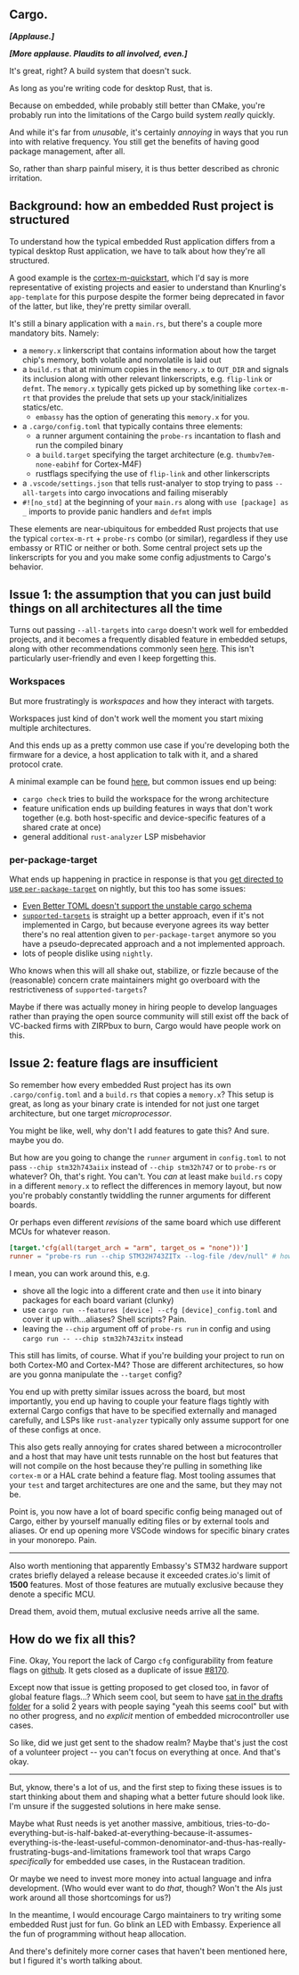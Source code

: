 
## Cargo.

_**[Applause.]**_

_**[More applause. Plaudits to all involved, even.]**_

It's great, right? A build system that doesn't suck.

As long as you're writing code for desktop Rust, that is. 

Because on embedded, while probably still better than CMake, you're probably run into the limitations of the Cargo build system _really_ quickly. 

And while it's far from _unusable_, it's certainly _annoying_ in ways that you run into with relative frequency. 
You still get the benefits of having good package management, after all.

So, rather than sharp painful misery, it is thus better described as chronic irritation.

## Background: how an embedded Rust project is structured

To understand how the typical embedded Rust application differs from a typical desktop Rust application, we have to talk about how they're all structured.

A good example is the [cortex-m-quickstart](https://github.com/rust-embedded/cortex-m-quickstart/tree/ac02415275d0190a1a7aa730ec2b0bdf7c3ef88f), which I'd say is more representative of existing projects and easier to understand than Knurling's `app-template` for this purpose despite the former being deprecated in favor of the latter, but like, they're pretty similar overall.

It's still a binary application with a `main.rs`, but there's a couple more mandatory bits. 
Namely:

* a `memory.x` linkerscript that contains information about how the target chip's memory, both volatile and nonvolatile is laid out
* a `build.rs` that at minimum copies in the `memory.x` to `OUT_DIR` and signals its inclusion along with other relevant linkerscripts, e.g.
  `flip-link` or `defmt`. The `memory.x` typically gets picked up by something like `cortex-m-rt` that provides the prelude that sets up your stack/initializes statics/etc. 
   * `embassy` has the option of generating this `memory.x` for you.
* a `.cargo/config.toml` that typically contains three elements:
  * a runner argument containing the `probe-rs` incantation to flash and run the compiled binary
  * a `build.target` specifying the target architecture (e.g. `thumbv7em-none-eabihf` for Cortex-M4F)
  * rustflags specifying the use of `flip-link` and other linkerscripts
* a `.vscode/settings.json` that tells rust-analyer to stop trying to pass `--all-targets` into cargo invocations and failing miserably
* `#![no_std]` at the beginning of your `main.rs` along with `use [package] as _` imports to provide panic handlers and `defmt` impls

These elements are near-ubiquitous for embedded Rust projects that use the typical `cortex-m-rt` + `probe-rs` combo (or similar), regardless if they use embassy or RTIC or neither or both.  Some central project sets up the linkerscripts for you and you make some config adjustments to Cargo's behavior.

## Issue 1: the assumption that you can just build things on all architectures all the time

Turns out passing `--all-targets` into `cargo` doesn't work well for embedded projects, and it becomes a frequently disabled feature in embedded setups, along with other recommendations commonly seen [here](https://github.com/rust-lang/vscode-rust/issues/729).
This isn't particularly user-friendly and even I keep forgetting this.

### Workspaces

But more frustratingly is _workspaces_ and how they interact with targets.

Workspaces just kind of don't work well the moment you start mixing multiple architectures.

And this ends up as a pretty common use case if you're developing both the firmware for a device, a host application to talk with it, and a shared protocol crate. 

A minimal example can be found [here](https://github.com/jamesmunns/bad-workspace), but common issues end up being:

* `cargo check` tries to build the workspace for the wrong architecture
* feature unification ends up building features in ways that don't work together (e.g. both host-specific and device-specific features of a shared crate at once)
* general additional `rust-analyzer` LSP misbehavior

### per-package-target

What ends up happening in practice in response is that you [get directed to use `per-package-target`](https://users.rust-lang.org/t/cargo-workspace-members-with-different-target-architectures/122464) on nightly, but this too has some issues:

* [Even Better TOML doesn't support the unstable cargo schema](https://github.com/tamasfe/taplo/issues/38)
* [`supported-targets`](https://github.com/rust-lang/rfcs/pull/3759) is straight up a better approach, even if it's not implemented in Cargo,
  but because everyone agrees its way better there's no real attention given to `per-package-target` anymore so you have a pseudo-deprecated approach and a not implemented approach.
* lots of people dislike using `nightly`.

Who knows when this will all shake out, stabilize, or fizzle because of the (reasonable) concern crate maintainers might go overboard with the restrictiveness of `supported-targets`?

Maybe if there was actually money in hiring people to develop languages rather than praying the open source community will still exist off the back of VC-backed firms with ZIRPbux to burn, Cargo would have people work on this.

## Issue 2: feature flags are insufficient

So remember how every embedded Rust project has its own `.cargo/config.toml` and a `build.rs` that copies a `memory.x`?
This setup is great, as long as your binary crate is intended for not just one target architecture, but one target _microprocessor_. 

You might be like, well, why don't I add features to gate this? And sure. maybe you do.

But how are you going to change the `runner` argument in `config.toml` to not pass `--chip stm32h743aiix` instead of `--chip stm32h747` or to `probe-rs` or whatever? Oh, that's right. You can't. You _can_ at least make `build.rs` copy in a different `memory.x` to reflect the differences in memory layout, but now you're probably constantly twiddling the runner arguments for different boards. 

Or perhaps even different _revisions_ of the same board which use different MCUs for whatever reason.

```toml
[target.'cfg(all(target_arch = "arm", target_os = "none"))']
runner = "probe-rs run --chip STM32H743ZITx --log-file /dev/null" # how do we change --chip?
```

I mean, you can work around this, e.g.

* shove all the logic into a different crate and then `use` it into binary packages for each board variant (clunky)
* use `cargo run --features [device] --cfg [device]_config.toml` and cover it up with...aliases? Shell scripts? Pain.
* leaving the `--chip` argument off of `probe-rs run` in config and using `cargo run -- --chip stm32h743zitx` instead

This still has limits, of course. What if you're building your project to run on both Cortex-M0 and Cortex-M4?
Those are different architectures, so how are you gonna manipulate the `--target` config?

You end up with pretty similar issues across the board, but most importantly, you end up having to couple your feature flags tightly with external Cargo configs that have to be specified externally and managed carefully, and LSPs like `rust-analyzer` typically only assume support for one of these configs at once. 

This also gets really annoying for crates shared between a microcontroller and a host that may have unit tests runnable on the host but features that will not compile on the host because they're pulling in something like `cortex-m` or a HAL crate behind a feature flag.
Most tooling assumes that your `test` and target architectures are one and the same, but they may not be.

Point is, you now have a lot of board specific config being managed out of Cargo, either by yourself manually editing files or by external tools and aliases. Or end up opening more VSCode windows for specific binary crates in your monorepo. Pain.


---- 

Also worth mentioning that apparently Embassy's STM32 hardware support crates briefly delayed a release because it exceeded crates.io's limit of **1500** features.
Most of those features are mutually exclusive because they denote a specific MCU.

Dread them, avoid them, mutual exclusive needs arrive all the same.

## How do we fix all this?

Fine. Okay, You report the lack of Cargo `cfg` configurability from feature flags on [github](https://github.com/rust-lang/cargo/issues/14314).
It gets closed as a duplicate of issue [#8170](https://github.com/rust-lang/cargo/issues/8170).

Except now that issue is getting proposed to get closed too, in favor of global feature flags...?
Which seem cool, but seem to have [sat in the drafts folder](https://internals.rust-lang.org/t/pre-rfc-mutually-excusive-global-features/19618) for a solid 2 years with people saying "yeah this seems cool" but with no other progress, and no _explicit_ mention of embedded microcontroller use cases.

So like, did we just get sent to the shadow realm? Maybe that's just the cost of a volunteer project -- you can't focus on everything at once.
And that's okay. 

-----

But, yknow, there's a lot of us, and the first step to fixing these issues is to start thinking about them and shaping what a better future should look like. I'm unsure if the suggested solutions in here make sense.

Maybe what Rust needs is yet another massive, ambitious, tries-to-do-everything-but-is-half-baked-at-everything-because-it-assumes-everything-is-the-least-useful-common-denominator-and-thus-has-really-frustrating-bugs-and-limitations framework tool that wraps Cargo _specifically_ for embedded use cases, in the Rustacean tradition. 

Or maybe we need to invest more money into actual language and infra development.
(Who would ever want to do _that_, though? Won't the AIs just work around all those shortcomings for us?)

In the meantime, I would encourage Cargo maintainers to try writing some embedded Rust just for fun.
Go blink an LED with Embassy. Experience all the fun of programming without heap allocation.

And there's definitely more corner cases that haven't been mentioned here, but I figured it's worth talking about.